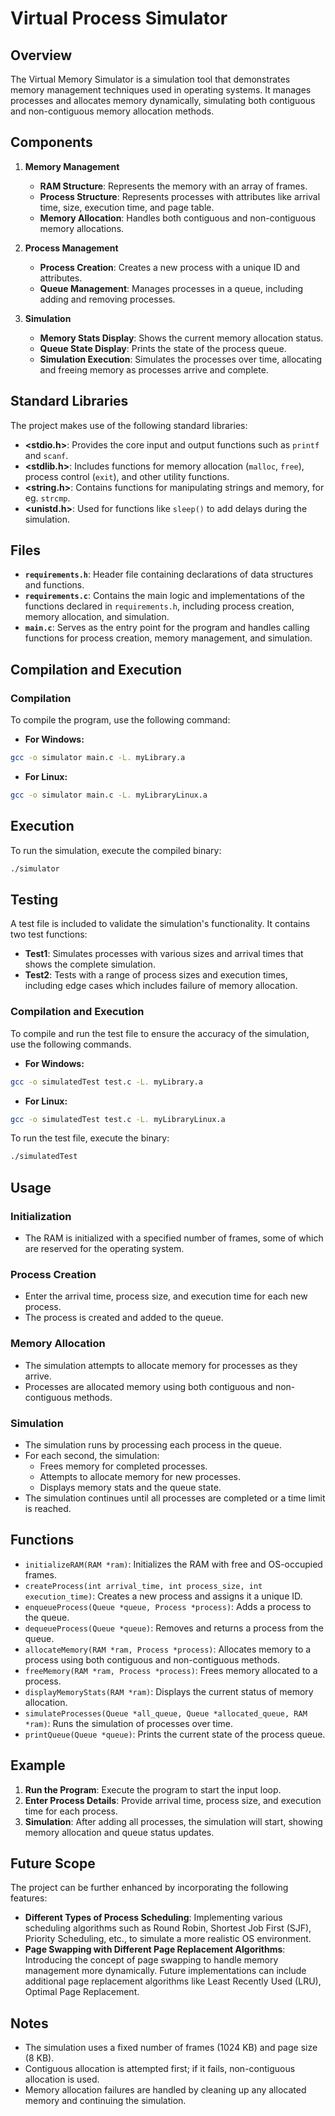 # Virtual Process Simulator

## Overview

The Virtual Memory Simulator is a simulation tool that demonstrates memory management techniques used in operating systems. It manages processes and allocates memory dynamically, simulating both contiguous and non-contiguous memory allocation methods.

## Components

1. **Memory Management**
   - **RAM Structure**: Represents the memory with an array of frames.
   - **Process Structure**: Represents processes with attributes like arrival time, size, execution time, and page table.
   - **Memory Allocation**: Handles both contiguous and non-contiguous memory allocations.

2. **Process Management**
   - **Process Creation**: Creates a new process with a unique ID and attributes.
   - **Queue Management**: Manages processes in a queue, including adding and removing processes.

3. **Simulation**
   - **Memory Stats Display**: Shows the current memory allocation status.
   - **Queue State Display**: Prints the state of the process queue.
   - **Simulation Execution**: Simulates the processes over time, allocating and freeing memory as processes arrive and complete.

## Standard Libraries

The project makes use of the following standard libraries:

- **<stdio.h>**: Provides the core input and output functions such as `printf` and `scanf`.
- **<stdlib.h>**: Includes functions for memory allocation (`malloc`, `free`), process control (`exit`), and other utility functions.
- **<string.h>**: Contains functions for manipulating strings and memory, for eg. `strcmp`.
- **<unistd.h>**: Used for functions like `sleep()` to add delays during the simulation.

## Files

- **`requirements.h`**: Header file containing declarations of data structures and functions.
- **`requirements.c`**: Contains the main logic and implementations of the functions declared in `requirements.h`, including process creation, memory allocation, and simulation.
- **`main.c`**: Serves as the entry point for the program and handles calling functions for process creation, memory management, and simulation.

## Compilation and Execution

### Compilation

To compile the program, use the following command:

- **For Windows:**

```sh
gcc -o simulator main.c -L. myLibrary.a
```
- **For Linux:**

```sh
gcc -o simulator main.c -L. myLibraryLinux.a
```

## Execution

To run the simulation, execute the compiled binary:

```sh
./simulator
```

## Testing

A test file is included to validate the simulation's functionality. It contains two test functions:

- **Test1**: Simulates processes with various sizes and arrival times that shows the complete simulation.
- **Test2**: Tests with a range of process sizes and execution times, including edge cases which includes failure of memory allocation.

### Compilation and Execution
To compile and run the test file to ensure the accuracy of the simulation, use the following commands.

- **For Windows:**

```sh
gcc -o simulatedTest test.c -L. myLibrary.a
```

- **For Linux:**

```sh
gcc -o simulatedTest test.c -L. myLibraryLinux.a
```

To run the test file, execute the binary:

```sh
./simulatedTest
```

## Usage

### Initialization

- The RAM is initialized with a specified number of frames, some of which are reserved for the operating system.

### Process Creation

- Enter the arrival time, process size, and execution time for each new process.
- The process is created and added to the queue.

### Memory Allocation

- The simulation attempts to allocate memory for processes as they arrive.
- Processes are allocated memory using both contiguous and non-contiguous methods.

### Simulation

- The simulation runs by processing each process in the queue.
- For each second, the simulation:
  - Frees memory for completed processes.
  - Attempts to allocate memory for new processes.
  - Displays memory stats and the queue state.
- The simulation continues until all processes are completed or a time limit is reached.

## Functions

- `initializeRAM(RAM *ram)`: Initializes the RAM with free and OS-occupied frames.
- `createProcess(int arrival_time, int process_size, int execution_time)`: Creates a new process and assigns it a unique ID.
- `enqueueProcess(Queue *queue, Process *process)`: Adds a process to the queue.
- `dequeueProcess(Queue *queue)`: Removes and returns a process from the queue.
- `allocateMemory(RAM *ram, Process *process)`: Allocates memory to a process using both contiguous and non-contiguous methods.
- `freeMemory(RAM *ram, Process *process)`: Frees memory allocated to a process.
- `displayMemoryStats(RAM *ram)`: Displays the current status of memory allocation.
- `simulateProcesses(Queue *all_queue, Queue *allocated_queue, RAM *ram)`: Runs the simulation of processes over time.
- `printQueue(Queue *queue)`: Prints the current state of the process queue.

## Example

1. **Run the Program**: Execute the program to start the input loop.
2. **Enter Process Details**: Provide arrival time, process size, and execution time for each process.
3. **Simulation**: After adding all processes, the simulation will start, showing memory allocation and queue status updates.

## Future Scope

The project can be further enhanced by incorporating the following features:
* **Different Types of Process Scheduling**: Implementing various scheduling algorithms such as Round Robin, Shortest Job First (SJF), Priority Scheduling, etc., to simulate a more realistic OS environment.
* **Page Swapping with Different Page Replacement Algorithms**: Introducing the concept of page swapping to handle memory management more dynamically. Future implementations can include additional page replacement algorithms like Least Recently Used (LRU), Optimal Page Replacement.

## Notes

- The simulation uses a fixed number of frames (1024 KB) and page size (8 KB).
- Contiguous allocation is attempted first; if it fails, non-contiguous allocation is used.
- Memory allocation failures are handled by cleaning up any allocated memory and continuing the simulation.

